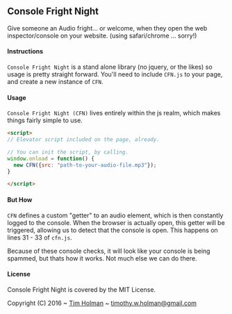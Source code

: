 ## Console Fright Night

Give someone an Audio fright... or welcome, when they open the web inspector/console on your website. (using safari/chrome ... sorry!)

#### Instructions

`Console Fright Night` is a stand alone library (no jquery, or the likes) so usage is pretty straight forward. You'll need to include `CFN.js` to your page, and create a new instance of `CFN`.

#### Usage

`Console Fright Night (CFN)` lives entirely within the js realm, which makes things fairly simple to use.

```html
<script>
// Elevator script included on the page, already.

// You can init the script, by calling.
window.onload = function() {
  new CFN({src: "path-to-your-audio-file.mp3"});
}

</script>
```

#### But How
`CFN` defines a custom "getter" to an audio element, which is then constantly logged to the console. When the browser is actually open, this getter will be triggered, allowing us to detect that the console is open. This happens on lines 31 - 33 of `cfn.js`.

Because of these console checks, it will look like your console is being spammed, but thats how it works. Not much else we can do there.

#### License

Console Fright Night is covered by the MIT License.

Copyright (C) 2016 ~ [Tim Holman](http://tholman.com) ~ timothy.w.holman@gmail.com